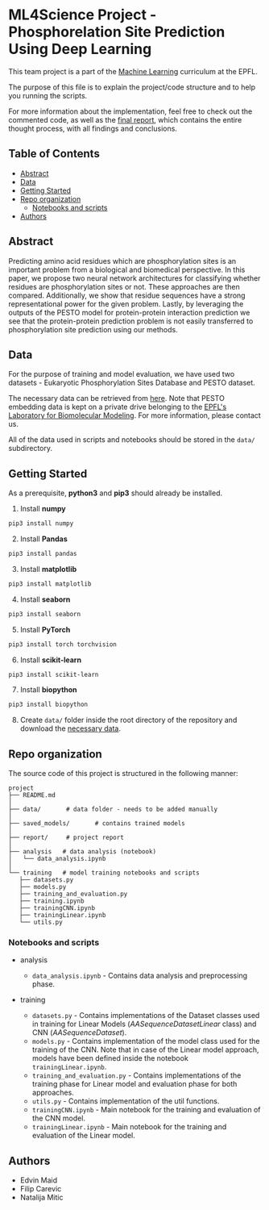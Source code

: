 # ML4Science Project - Phosphorelation Site Prediction Using Deep Learning <!-- omit in toc -->

This team project is a part of the [Machine Learning](<https://www.epfl.ch/labs/mlo/machine-learning-cs-433> "EPFL's Machine Learning course") curriculum at the EPFL.

The purpose of this file is to explain the project/code structure and to help you running the scripts. 

For more information about the implementation, feel free to check out the commented code, as well as the [final report](report/Machine_Learning_Project_2.pdf), which contains the entire thought process, with all findings and conclusions.

## Table of Contents <!-- omit in toc -->

- [Abstract](#abstract)
- [Data](#data)
- [Getting Started](#getting-started)
- [Repo organization](#repo-organization)
	- [Notebooks and scripts](#notebooks-and-scripts)
- [Authors](#authors)

## Abstract

Predicting amino acid residues which are phosphorylation sites is an important problem from a biological and biomedical perspective. In this paper, we propose two neural network architectures for classifying whether residues are phosphorylation sites or not. These approaches are then compared. Additionally, we show that residue sequences have a strong representational power for the given problem. Lastly, by leveraging the outputs of the PESTO model for protein-protein interaction prediction we see that the protein-protein prediction problem is not easily transferred to phosphorylation site prediction using our methods.

## Data

For the purpose of training and model evaluation, we have used two datasets - Eukaryotic Phosphorylation Sites Database and PESTO dataset.

The necessary data can be retrieved from [here](https://drive.google.com/drive/folders/1eKOZOaClqz94sYwslzmfj9ndhhTpvpo3?usp=sharing). Note that PESTO embedding data is kept on a private drive belonging to the [EPFL's Laboratory for Biomolecular Modeling](https://www.epfl.ch/labs/lbm/). For more information, please contact us.

All of the data used in scripts and notebooks should be stored in the `data/` subdirectory.

## Getting Started

As a prerequisite, **python3** and **pip3** should already be installed.

1. Install **numpy**

  ```sh
  pip3 install numpy
  ```

2. Install **Pandas**

  ```sh
  pip3 install pandas
  ```

3. Install **matplotlib**

  ```sh
  pip3 install matplotlib
  ```

4. Install **seaborn**

  ```sh
  pip3 install seaborn
  ```

5. Install **PyTorch**

  ```sh
  pip3 install torch torchvision
  ```

6. Install **scikit-learn**

  ```sh
  pip3 install scikit-learn
  ```

7. Install **biopython**

  ```sh
  pip3 install biopython
  ```

8. Create `data/` folder inside the root directory of the repository and download the [necessary data](#data).

## Repo organization

The source code of this project is structured in the following manner:

```
project
├── README.md
│
├── data/       # data folder - needs to be added manually  
│
├── saved_models/       # contains trained models                
│
├── report/     # project report         
│    
├── analysis   # data analysis (notebook)
│   └── data_analysis.ipynb
│
└── training   # model training notebooks and scripts               
   ├── datasets.py
   ├── models.py
   ├── training_and_evaluation.py
   ├── training.ipynb
   ├── trainingCNN.ipynb
   ├── trainingLinear.ipynb
   └── utils.py

```

### Notebooks and scripts

- analysis
  - `data_analysis.ipynb` - Contains data analysis and preprocessing phase.

- training
  - `datasets.py` - Contains implementations of the Dataset classes used in training for Linear Models (_AASequenceDatasetLinear_ class) and CNN (_AASequenceDataset_).
  - `models.py` - Contains implementation of the model class used for the training of the CNN. Note that in case of the Linear model approach, models have been defined inside the notebook `trainingLinear.ipynb`.
  - `training_and_evaluation.py` - Contains implementations of the training phase for Linear model and evaluation phase for both approaches.
  - `utils.py` - Contains implementation of the util functions.
  - `trainingCNN.ipynb` - Main notebook for the training and evaluation of the CNN model.
  - `trainingLinear.ipynb` - Main notebook for the training and evaluation of the Linear model.

## Authors

- Edvin Maid
- Filip Carevic
- Natalija Mitic